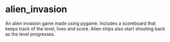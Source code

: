 # alien_invasion
An alien invasion game made using pygame. Includes a scoreboard that keeps track of the level, lives and score. Alien ships also start shooting back as the level progresses.
